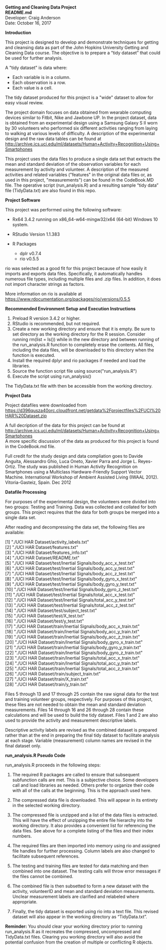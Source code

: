 **Getting and Cleaning Data Project**  
**README.md**  
Developer: Craig Anderson  
Date: October 16, 2017  

**Introduction**

This project is designed to develop and demonstrate techniques for getting and cleansing data as part of the John Hopkins University Getting and Cleaning Data course. The objective is to prepare a “tidy dataset” that could be used for further analysis. 

A "tidy dataset" is data where:

* Each variable is in a column.
* Each observation is a row.
* Each value is a cell.

The tidy dataset produced for this project is a "wide" dataset to allow for easy visual review.

The project domain focuses on data obtained from wearable computing devices similar to Fitbit, Nike and Jawbone UP.  In the project dataset, data is obtained from an experimental design using a Samsung Galaxy S II worn by 30 volunteers who performed six different activities ranging from laying to walking at various levels of difficulty.  A description of the experimental design and the raw data tables can be found at http://archive.ics.uci.edu/ml/datasets/Human+Activity+Recognition+Using+Smartphones   

This project uses the data files to produce a single data set that extracts the mean and standard deviation of the observation variables for each measurement by activity and volunteer. A description of the measured activities and related variables ("features" in the original data files or, as used in this project, "measurements") can be found in the CodeBook.MD file.  The operative script (run_analysis.R) and a resulting sample “tidy data” file (TidyData.txt) are also found in this repo.  


**Project Software**

This project was performed using the following software:

* Rx64 3.4.2 running on x86_64-w64-mingw32/x64 (64-bit) Windows 10 system.

* RStudio Version 1.1.383

* R Packages
    * dplr v0.7.4
    * rio  v0.5.5

rio was selected as a good fit for this project because of how easily it imports and exports data files.  Specifically, it automatically handles numerous file types, including multiple files and .zip files.  In addition, it does not import character strings as factors.

More information on rio is available at https://www.rdocumentation.org/packages/rio/versions/0.5.5   

**Recommended Environment Setup and Execution Instructions**

1. Preload R version 3.4.2 or higher.  
2. RStudio is recommended, but not required.
3. Create a new working directory and ensure that it is empty.  Be sure to set directory as the working directory for the R session.  Consider running rm(list = ls()) while in the new directory and between running of the run_analysis.R function to completely erase the contents. All files, including the data files, will be downloaded to this directory when the function is executed.
4. Install the required dplyr and rio packages if needed and load the libraries.
5. Source the function script file using source("run_analysis.R")
5. Execute the script using run_analysis()

The TidyData.txt file with then be accessible from the working directory.

**Project Data**

Project datafiles were downloaded from https://d396qusza40orc.cloudfront.net/getdata%2Fprojectfiles%2FUCI%20HAR%20Dataset.zip

A full decription of the data for this project can be found at http://archive.ics.uci.edu/ml/datasets/Human+Activity+Recognition+Using+Smartphones  
A more specific discussion of the data as produced for this project is found in the CodeBook.md file.

Full credit for the study design and data compliation goes to Davide Anguita, Alessandro Ghio, Luca Oneto, Xavier Parra and Jorge L. Reyes-Ortiz. The study was published in Human Activity Recognition on Smartphones using a Multiclass Hardware-Friendly Support Vector Machine. International Workshop of Ambient Assisted Living (IWAAL 2012). Vitoria-Gasteiz, Spain. Dec 2012

**Datafile Processing**

For purposes of the experimental design, the volunteers were divided into two groups: Testing and Training.  Data was collected and collated for both groups. This project requires that the data for both groups be merged into a single data set.

After reading and decompressing the data set, the following files are available:

 [1] "./UCI HAR Dataset/activity_labels.txt"  
 [2] "./UCI HAR Dataset/features.txt"  
 [3] "./UCI HAR Dataset/features_info.txt"  
 [4] "./UCI HAR Dataset/README.txt"  
 [5] "./UCI HAR Dataset/test/Inertial Signals/body_acc_x_test.txt"  
 [6] "./UCI HAR Dataset/test/Inertial Signals/body_acc_y_test.txt"  
 [7] "./UCI HAR Dataset/test/Inertial Signals/body_acc_z_test.txt"  
 [8] "./UCI HAR Dataset/test/Inertial Signals/body_gyro_x_test.txt"  
 [9] "./UCI HAR Dataset/test/Inertial Signals/body_gyro_y_test.txt"  
[10] "./UCI HAR Dataset/test/Inertial Signals/body_gyro_z_test.txt"  
[11] "./UCI HAR Dataset/test/Inertial Signals/total_acc_x_test.txt"  
[12] "./UCI HAR Dataset/test/Inertial Signals/total_acc_y_test.txt"  
[13] "./UCI HAR Dataset/test/Inertial Signals/total_acc_z_test.txt"  
[14] "./UCI HAR Dataset/test/subject_test.txt"  
[15] "./UCI HAR Dataset/test/X_test.txt"  
[16] "./UCI HAR Dataset/test/y_test.txt"  
[17] "./UCI HAR Dataset/train/Inertial Signals/body_acc_x_train.txt"  
[18] "./UCI HAR Dataset/train/Inertial Signals/body_acc_y_train.txt"  
[19] "./UCI HAR Dataset/train/Inertial Signals/body_acc_z_train.txt"  
[20] "./UCI HAR Dataset/train/Inertial Signals/body_gyro_x_train.txt"  
[21] "./UCI HAR Dataset/train/Inertial Signals/body_gyro_y_train.txt"  
[22] "./UCI HAR Dataset/train/Inertial Signals/body_gyro_z_train.txt"  
[23] "./UCI HAR Dataset/train/Inertial Signals/total_acc_x_train.txt"  
[24] "./UCI HAR Dataset/train/Inertial Signals/total_acc_y_train.txt"  
[25] "./UCI HAR Dataset/train/Inertial Signals/total_acc_z_train.txt"  
[26] "./UCI HAR Dataset/train/subject_train.txt"  
[27] "./UCI HAR Dataset/train/X_train.txt"  
[28] "./UCI HAR Dataset/train/y_train.txt"   

Files 5 through 13 and 17 through 25 contain the raw signal data for the test and training volunteer groups, respectively.  For purposes of this project, these files are not needed to obtain the mean and standard deviation measurements.  Files 14 through 16 and 26 through 28 contain these calculations and will be used to build the tidy dataset.  Files 1 and 2 are also used to provide the activity and measurement descriptive labels.

Descriptive activity labels are revised as the combined dataset is prepared rather than at the end in preparing the final tidy dataset to facilitate analysis at each stage.  Variable (measurement) column names are revised in the final dataset only. 

**run_analysis.R Pseudo Code**

run_analysis.R proceeds in the following steps:

1. The required R packages are called to ensure that subsequent subfunction calls are met.  This is a subjective choice.  Some developers call and load libraries as needed.  Others prefer to organize their code with all of the calls at the beginning.  This is the approach used here.

2. The compressed data file is downloaded.  This will appear in its entirety in the selected working directory.

3. The compressed file is unzipped and a list of the data files is extracted.  This will have the effect of unzipping the entire file hierarchy into the working directory.  It also provides a convenient list for referencing the data files.  See above for a complete listing of the files and their index numbers.

4. The required files are then imported into memory using rio and assigned file handles for further processing.  Column labels are also changed to facilitate subsequent references.

5. The testing and training files are tested for data matching and then combined into one dataset.  The testing calls will throw error messages if the files cannot be combined.

6. The combined file is then subsetted to form a new dataset with the activity, volunteerID and mean and standard deviation measurements.  Unclear measurement labels are clarified and relabeled where appropriate.

7. Finally, the tidy dataset is exported using rio into a text file.  This revised dataset will also appear in the working directory as “TidyData.txt”.

**Reminder:**  You should clear your working directory prior to running run_analysis.R as it recreates the compressed, uncompressed and TidyData.txt files.  Clearing you working directory will also avoid the potential confusion from the creation of multiple or conflicting R objects.
